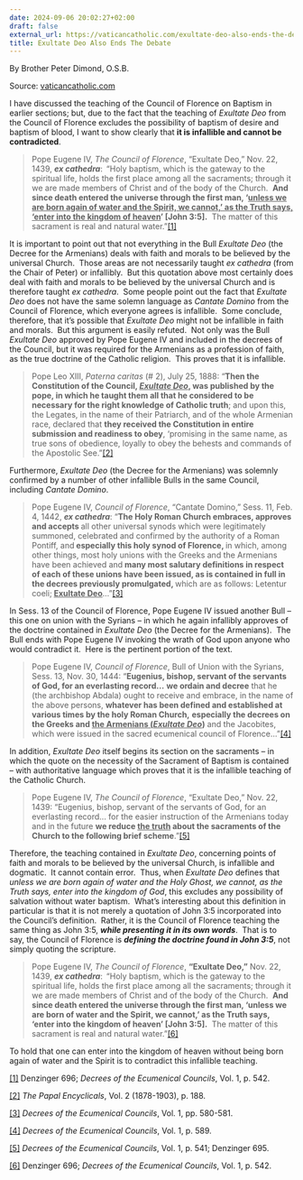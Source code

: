 ```yaml
---
date: 2024-09-06 20:02:27+02:00
draft: false
external_url: https://vaticancatholic.com/exultate-deo-also-ends-the-debate/
title: Exultate Deo Also Ends The Debate
---
```





By Brother Peter Dimond, O.S.B.

Source: [vaticancatholic.com](https://vaticancatholic.com/exultate-deo-also-ends-the-debate/)

<p>I have discussed the teaching of the Council of Florence on Baptism in earlier sections; but, due to the fact that the teaching of <em>Exultate Deo</em> from the Council of Florence excludes the possibility of baptism of desire and baptism of blood, I want to show clearly that <strong>it is infallible and cannot be contradicted</strong>. </p>
<blockquote>
<p>Pope Eugene IV, <em>The Council of Florence</em>, “Exultate Deo,” Nov. 22, 1439, <strong><em>ex cathedra</em></strong>:<strong>  </strong>“Holy baptism, which is the gateway to the spiritual life, holds the first place among all the sacraments; through it we are made members of Christ and of the body of the Church.  <strong>And since death entered the universe through the first man, ‘<u>unless we are born again of water and the Spirit, we cannot,’ as the Truth says, ‘enter into the kingdom of heaven</u>’ [John 3:5].</strong>  The matter of this sacrament is real and natural water.”<a href="#_edn1" name="_ednref1">[1]</a></p>
</blockquote>
<p>It is important to point out that not everything in the Bull <em>Exultate Deo</em> (the Decree for the Armenians) deals with faith and morals to be believed by the universal Church.  Those areas are not necessarily taught <em>ex cathedra</em> (from the Chair of Peter) or infallibly.  But this quotation above most certainly does deal with faith and morals to be believed by the universal Church and is therefore taught <em>ex cathedra</em>.  Some people point out the fact that <em>Exultate Deo</em> does not have the same solemn language as <em>Cantate Domino</em> from the Council of Florence, which everyone agrees is infallible.  Some conclude, therefore, that it’s possible that <em>Exultate Deo</em> might not be infallible in faith and morals.  But this argument is easily refuted.  Not only was the Bull <em>Exultate Deo</em> approved by Pope Eugene IV and included in the decrees of the Council, but it was required for the Armenians as a profession of faith, as the true doctrine of the Catholic religion.  This proves that it is infallible.</p>
<blockquote>
<p>Pope Leo XIII, <em>Paterna caritas</em> (# 2), July 25, 1888: “<strong>Then the Constitution of the Council, <em><u>Exultate Deo</u></em>, was published by the pope, in which he taught them all that he considered to be necessary for the right knowledge of Catholic truth</strong>; and upon this, the Legates, in the name of their Patriarch, and of the whole Armenian race, declared that <strong>they received the Constitution in entire submission and readiness to obey</strong>, ‘promising in the same name, as true sons of obedience, loyally to obey the behests and commands of the Apostolic See.”<a href="#_edn2" name="_ednref2">[2]</a></p>
</blockquote>
<p>Furthermore, <em>Exultate Deo</em> (the Decree for the Armenians) was solemnly confirmed by a number of other infallible Bulls in the same Council, including <em>Cantate Domino</em>.</p>
<blockquote>
<p>Pope Eugene IV, <em>Council of Florence</em>, “Cantate Domino,” Sess. 11, Feb. 4, 1442, <strong><em>ex cathedra</em></strong>: “<strong>The Holy Roman Church embraces, approves and accepts </strong>all other universal synods which were legitimately summoned, celebrated and confirmed by the authority of a Roman Pontiff, and<strong> especially this holy synod of Florence, </strong>in which, among other things, most holy unions with the Greeks and the Armenians have been achieved and<strong> many most salutary definitions in respect of each of these unions have been issued, as is contained in full in the decrees previously promulgated, </strong>which are as follows: Letentur coeli;<strong> <u>Exultate Deo</u></strong>…”<a href="#_edn3" name="_ednref3">[3]</a></p>
</blockquote>
<p>In Sess. 13 of the Council of Florence, Pope Eugene IV issued another Bull – this one on union with the Syrians – in which he again infallibly approves of the doctrine contained in <em>Exultate Deo</em> (the Decree for the Armenians).  The Bull ends with Pope Eugene IV invoking the wrath of God upon anyone who would contradict it.  Here is the pertinent portion of the text.</p>
<blockquote>
<p>Pope Eugene IV, <em>Council of Florence</em>, Bull of Union with the Syrians, Sess. 13, Nov. 30, 1444: “<strong>Eugenius, bishop, servant of the servants of God, for an everlasting record…</strong> <strong>we ordain and decree</strong> that he (the archbishop Abdala) ought to receive and embrace, in the name of the above persons, <strong>whatever has been defined and established at various times by the holy Roman Church,</strong> <strong>especially the decrees on the Greeks and <u>the Armenians (<em>Exultate Deo</em></u>)</strong> and the Jacobites, which were issued in the sacred ecumenical council of Florence…”<a href="#_edn4" name="_ednref4">[4]</a></p>
</blockquote>
<p>In addition, <em>Exultate Deo</em> itself begins its section on the sacraments – in which the quote on the necessity of the Sacrament of Baptism is contained – with authoritative language which proves that it is the infallible teaching of the Catholic Church.</p>
<blockquote>
<p>Pope Eugene IV, <em>The Council of Florence</em>, “Exultate Deo,” Nov. 22, 1439: “Eugenius, bishop, servant of the servants of God, for an everlasting record… for the easier instruction of the Armenians today and in the future <strong>we reduce <u>the truth</u> about the sacraments of the Church to the following brief scheme</strong>.”<a href="#_edn5" name="_ednref5">[5]</a></p>
</blockquote>
<p>Therefore, the teaching contained in <em>Exultate Deo</em>, concerning points of faith and morals to be believed by the universal Church, is infallible and dogmatic.  It cannot contain error.  Thus, when <em>Exultate Deo </em>defines that <em>unless we are born again of water and the Holy Ghost, we cannot, as the Truth says, enter into the kingdom of God</em>, this excludes any possibility of salvation without water baptism.  What’s interesting about this definition in particular is that it is not merely a quotation of John 3:5 incorporated into the Council’s definition.  Rather, it is the Council of Florence teaching the same thing as John 3:5, <strong><em>while presenting it in its own words</em></strong>.  That is to say, the Council of Florence is <strong><em>defining the doctrine found in John 3:5</em></strong>, not simply quoting the scripture. </p>
<blockquote>
<p>Pope Eugene IV, <em>The Council of Florence</em>, <strong>“Exultate Deo,”</strong> Nov. 22, 1439, <strong><em>ex cathedra</em></strong>:<strong>  </strong>“Holy baptism, which is the gateway to the spiritual life, holds the first place among all the sacraments; through it we are made members of Christ and of the body of the Church.  <strong>And since death entered the universe through the first man, ‘unless we are born of water and the Spirit, we cannot,’ as the Truth says, ‘enter into the kingdom of heaven’ [John 3:5].</strong>  The matter of this sacrament is real and natural water.”<a href="#_edn6" name="_ednref6">[6]</a></p>
</blockquote>
<p>To hold that one can enter into the kingdom of heaven without being born again of water and the Spirit is to contradict this infallible teaching.</p>
<div class="footnotes">
<p><a href="#_ednref1" name="_edn1">[1]</a> Denzinger 696; <em>Decrees of the Ecumenical Councils</em>, Vol. 1, p. 542.</p>
<p><a href="#_ednref2" name="_edn2">[2]</a> <em>The Papal Encyclicals</em>, Vol. 2 (1878-1903), p. 188.</p>
<p><a href="#_ednref3" name="_edn3">[3]</a> <em>Decrees of the Ecumenical Councils</em>, Vol. 1, pp. 580-581.</p>
<p><a href="#_ednref4" name="_edn4">[4]</a> <em>Decrees of the Ecumenical Councils</em>, Vol. 1, p. 589.</p>
<p><a href="#_ednref5" name="_edn5">[5]</a> <em>Decrees of the Ecumenical Councils</em>, Vol. 1, p. 541; Denzinger 695.</p>
<p><a href="#_ednref6" name="_edn6">[6]</a> Denzinger 696; <em>Decrees of the Ecumenical Councils</em>, Vol. 1, p. 542.</p>
</div>
